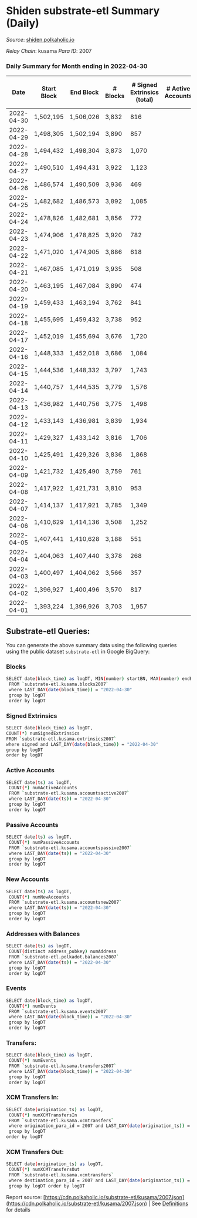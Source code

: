 # Shiden substrate-etl Summary (Daily)

_Source_: [shiden.polkaholic.io](https://shiden.polkaholic.io)

*Relay Chain*: kusama
*Para ID*: 2007



### Daily Summary for Month ending in 2022-04-30


| Date | Start Block | End Block | # Blocks | # Signed Extrinsics (total) | # Active Accounts | # Passive | # New | # Addresses with Balances | # Events | # Transfers | # XCM Transfers In | # XCM Transfers Out | Issues | 
| ---- | ----------- | --------- | -------- | --------------------------- | ----------------- | --------- | ----- | ------------------------- | -------- | ----------- | ------------------ | ------------------- | ------ |
| 2022-04-30 | 1,502,195 | 1,506,026 | 3,832 | 816 |  |  |  | 537,814 | 105,516 | 5,414 ($953,687.07) |   |   |  |
| 2022-04-29 | 1,498,305 | 1,502,194 | 3,890 | 857 |  |  |  |  | 316,687 | 33,326 ($323,431.03) |   |   |  |
| 2022-04-28 | 1,494,432 | 1,498,304 | 3,873 | 1,070 |  |  |  |  | 365,787 | 39,709 ($951,669.46) |   |   |  |
| 2022-04-27 | 1,490,510 | 1,494,431 | 3,922 | 1,123 |  |  |  |  | 64,111 | 6,236 ($694,932.25) |   |   |  |
| 2022-04-26 | 1,486,574 | 1,490,509 | 3,936 | 469 |  |  |  |  | 74,825 | 6,749 ($1,169,176.90) |   |   |  |
| 2022-04-25 | 1,482,682 | 1,486,573 | 3,892 | 1,085 |  |  |  |  | 80,885 | 7,046 ($714,453.72) |   |   |  |
| 2022-04-24 | 1,478,826 | 1,482,681 | 3,856 | 772 |  |  |  |  | 66,849 | 7,301 ($535,030.11) |   |   |  |
| 2022-04-23 | 1,474,906 | 1,478,825 | 3,920 | 782 |  |  |  |  | 76,219 | 8,122 ($214,193.67) |   |   |  |
| 2022-04-22 | 1,471,020 | 1,474,905 | 3,886 | 618 |  |  |  |  | 83,582 | 8,938 ($301,648.10) |   |   |  |
| 2022-04-21 | 1,467,085 | 1,471,019 | 3,935 | 508 |  |  |  |  | 64,661 | 7,126 ($750,269.45) |   |   |  |
| 2022-04-20 | 1,463,195 | 1,467,084 | 3,890 | 474 |  |  |  |  | 54,412 | 6,360 ($1,499,022.64) |   |   |  |
| 2022-04-19 | 1,459,433 | 1,463,194 | 3,762 | 841 |  |  |  |  | 79,403 | 8,388 ($1,763,615.37) |   |   |  |
| 2022-04-18 | 1,455,695 | 1,459,432 | 3,738 | 952 |  |  |  |  | 78,852 | 7,462 ($1,864,727.80) |   |   |  |
| 2022-04-17 | 1,452,019 | 1,455,694 | 3,676 | 1,720 |  |  |  |  | 70,249 | 6,778 ($680,766.03) |   |   |  |
| 2022-04-16 | 1,448,333 | 1,452,018 | 3,686 | 1,084 |  |  |  |  | 68,928 | 6,915 ($521,881.61) |   |   |  |
| 2022-04-15 | 1,444,536 | 1,448,332 | 3,797 | 1,743 |  |  |  |  | 67,132 | 7,169 ($1,318,253.67) |   |   |  |
| 2022-04-14 | 1,440,757 | 1,444,535 | 3,779 | 1,576 |  |  |  |  | 64,109 | 6,459 ($689,101.61) |   |   |  |
| 2022-04-13 | 1,436,982 | 1,440,756 | 3,775 | 1,498 |  |  |  |  | 72,271 | 6,996 ($932,271.80) |   |   |  |
| 2022-04-12 | 1,433,143 | 1,436,981 | 3,839 | 1,934 |  |  |  |  | 107,445 | 7,680 ($637,665.56) |   |   |  |
| 2022-04-11 | 1,429,327 | 1,433,142 | 3,816 | 1,706 |  |  |  |  | 93,799 | 7,955 ($2,281,585.23) |   |   |  |
| 2022-04-10 | 1,425,491 | 1,429,326 | 3,836 | 1,868 |  |  |  |  | 99,576 | 7,449 ($2,570,340.05) |   |   |  |
| 2022-04-09 | 1,421,732 | 1,425,490 | 3,759 | 761 |  |  |  |  | 76,935 | 6,914 ($2,080,848.22) |   |   |  |
| 2022-04-08 | 1,417,922 | 1,421,731 | 3,810 | 953 |  |  |  |  | 72,510 | 6,666 ($536,452.27) |   |   |  |
| 2022-04-07 | 1,414,137 | 1,417,921 | 3,785 | 1,349 |  |  |  |  | 88,702 | 7,339 ($648,113.29) |   |   |  |
| 2022-04-06 | 1,410,629 | 1,414,136 | 3,508 | 1,252 |  |  |  |  | 1,128,965 | 118,269 ($531,954.53) |   |   |  |
| 2022-04-05 | 1,407,441 | 1,410,628 | 3,188 | 551 |  |  |  |  | 3,272,948 | 316,760 ($637,808.37) |   |   |  |
| 2022-04-04 | 1,404,063 | 1,407,440 | 3,378 | 268 |  |  |  |  | 3,311,662 | 402,984 ($249,675.24) |   |   |  |
| 2022-04-03 | 1,400,497 | 1,404,062 | 3,566 | 357 |  |  |  |  | 2,613,206 | 334,611 ($1,131,747.85) |   |   |  |
| 2022-04-02 | 1,396,927 | 1,400,496 | 3,570 | 817 |  |  |  |  | 2,198,012 | 234,753 ($3,499,863.03) |   |   |  |
| 2022-04-01 | 1,393,224 | 1,396,926 | 3,703 | 1,957 |  |  |  |  | 1,179,636 | 114,765 ($3,110,071.48) |   |   |  |

## Substrate-etl Queries:
You can generate the above summary data using the following queries using the public dataset `substrate-etl` in Google BigQuery:

### Blocks
```bash
SELECT date(block_time) as logDT, MIN(number) startBN, MAX(number) endBN, COUNT(*) numBlocks 
 FROM `substrate-etl.kusama.blocks2007`  
 where LAST_DAY(date(block_time)) = "2022-04-30" 
 group by logDT 
 order by logDT
```

### Signed Extrinsics
```bash
SELECT date(block_time) as logDT, 
COUNT(*) numSignedExtrinsics 
FROM `substrate-etl.kusama.extrinsics2007`  
where signed and LAST_DAY(date(block_time)) = "2022-04-30" 
group by logDT 
order by logDT
```

### Active Accounts
```bash
SELECT date(ts) as logDT, 
 COUNT(*) numActiveAccounts 
 FROM `substrate-etl.kusama.accountsactive2007` 
 where LAST_DAY(date(ts)) = "2022-04-30" 
 group by logDT 
 order by logDT
```

### Passive Accounts
```bash
SELECT date(ts) as logDT, 
 COUNT(*) numPassiveAccounts 
 FROM `substrate-etl.kusama.accountspassive2007` 
 where LAST_DAY(date(ts)) = "2022-04-30" 
 group by logDT 
 order by logDT
```

### New Accounts
```bash
SELECT date(ts) as logDT, 
 COUNT(*) numNewAccounts 
 FROM `substrate-etl.kusama.accountsnew2007` 
 where LAST_DAY(date(ts)) = "2022-04-30" 
 group by logDT
 order by logDT
```

### Addresses with Balances
```bash
SELECT date(ts) as logDT,
 COUNT(distinct address_pubkey) numAddress 
 FROM `substrate-etl.polkadot.balances2007` 
 where LAST_DAY(date(ts)) = "2022-04-30" 
 group by logDT 
 order by logDT
```

### Events
```bash
SELECT date(block_time) as logDT, 
 COUNT(*) numEvents 
 FROM `substrate-etl.kusama.events2007` 
 where LAST_DAY(date(block_time)) = "2022-04-30" 
 group by logDT 
 order by logDT
```

### Transfers:
```bash
SELECT date(block_time) as logDT, 
 COUNT(*) numEvents 
 FROM `substrate-etl.kusama.transfers2007` 
 where LAST_DAY(date(block_time)) = "2022-04-30" 
 group by logDT 
 order by logDT
```

### XCM Transfers In:
```bash
SELECT date(origination_ts) as logDT, 
 COUNT(*) numXCMTransfersIn 
 FROM `substrate-etl.kusama.xcmtransfers` 
 where origination_para_id = 2007 and LAST_DAY(date(origination_ts)) = "2022-04-30" 
 group by logDT 
order by logDT
```

### XCM Transfers Out:
```bash
SELECT date(origination_ts) as logDT, 
 COUNT(*) numXCMTransfersOut 
 FROM `substrate-etl.kusama.xcmtransfers` 
 where destination_para_id = 2007 and LAST_DAY(date(origination_ts)) = "2022-04-30" 
 group by logDT order by logDT
```


Report source: [https://cdn.polkaholic.io/substrate-etl/kusama/2007.json](https://cdn.polkaholic.io/substrate-etl/kusama/2007.json) | See [Definitions](/DEFINITIONS.md) for details

